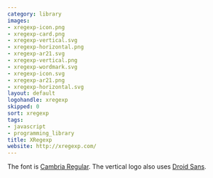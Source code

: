 ```yaml
---
category: library
images:
- xregexp-icon.png
- xregexp-card.png
- xregexp-vertical.svg
- xregexp-horizontal.png
- xregexp-ar21.svg
- xregexp-vertical.png
- xregexp-wordmark.svg
- xregexp-icon.svg
- xregexp-ar21.png
- xregexp-horizontal.svg
layout: default
logohandle: xregexp
skipped: 0
sort: xregexp
tags:
- javascript
- programming_library
title: XRegexp
website: http://xregexp.com/
---
```


The font is [Cambria Regular](http://www.myfonts.com/fonts/ascender/cambria/regular/?refby=vectorlogozone).
The vertical logo also uses [Droid Sans](http://www.myfonts.com/fonts/ascender/droid-sans-pro/bold/?refby=vectorlogozone).
